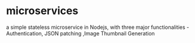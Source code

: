 # microservices
a simple stateless microservice in Nodejs, with three major functionalities -  Authentication, JSON patching ,Image Thumbnail Generation

